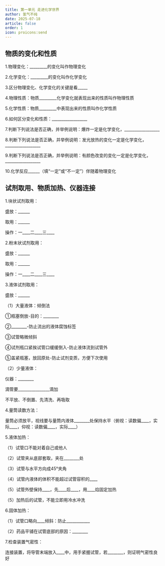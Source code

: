 ```yaml
---
title: 第一单元 走进化学世界
author: 氢气不纯
date: 2025-07-18
article: false
order: 1
icon: proicons:send
---
```


## 物质的变化和性质

1.物理变化：\_\_\_\_\_\_\_\_\_的变化叫作物理变化

2.化学变化：\_\_\_\_\_\_\_\_\_的变化叫作化学变化

3.区分物理变化、化学变化的关键是看\_\_\_\_\_

4.物理性质：物质\_\_\_\_\_\_\_\_\_化学变化就表现出来的性质叫作物理性质

5.化学性质：物质\_\_\_\_\_\_\_\_\_中表现出来的性质叫作化学性质

6.如何区分变化和性质：\_\_\_\_\_\_\_\_\_\_\_\_\_\_\_\_\_\_

7.判断下列说法是否正确，并举例说明：爆炸一定是化学变化，\_\_\_\_\_\_\_\_\_\_\_\_\_\_\_\_\_\_

8.判断下列说法是否正确，并举例说明：发光放热的变化一定是化学变化，\_\_\_\_\_\_\_\_\_\_\_\_\_\_\_\_\_\_

9.判断下列说法是否正确，并举例说明：有颜色改变的变化一定是化学变化，\_\_\_\_\_\_\_\_\_\_\_\_\_\_\_\_\_\_

10.化学反应\_\_\_\_\_\_（填“一定”或“不一定”）伴随着物理变化

## 试剂取用、物质加热、仪器连接

1.块状试剂取用：

盛放：\_\_\_\_\_\_

取用：\_\_\_\_\_\_

操作：一\_\_\_\_二\_\_\_\_三\_\_\_\_

2.粉末状试剂取用：

盛放：\_\_\_\_\_\_

取用：\_\_\_\_\_\_

操作：一\_\_\_\_二\_\_\_\_三\_\_\_\_

3.液体试剂取用：

盛放：\_\_\_\_\_\_

（1）大量液体：倾倒法

①瓶塞倒放-目的：\_\_\_\_\_\_\_\_

②\_\_\_\_\_\_\_\_-防止流出的液体腐蚀标签

③试管略微倾斜

④试剂瓶口紧挨试管口缓缓倒入-防止液体流到试管外

⑤盖紧瓶塞，放回原处-防止试剂变质，方便下次使用

（2）少量液体：

仪器：\_\_\_\_\_\_\_\_

滴管要\_\_\_\_\_\_\_\_\_\_\_\_\_\_\_\_滴加

不平放、不倒置、先清洗、再吸取

4.量筒读数方法：

量筒必须放平，视线要与量筒内液体\_\_\_\_\_\_\_\_处保持水平（俯视：读数偏\_\_\_\_，实际\_\_\_\_，仰视：读数偏\_\_\_\_，实际\_\_\_\_）

5.液体加热：

（1）试管口不能对着自己或他人

（2）试管夹从底部套取，夹在\_\_\_\_\_\_\_\_处

（3）试管与水平方向成45°夹角

（4）试管内液体的体积不能超过试管容积的\_\_\_\_

（5）试管外壁保持\_\_\_\_，先\_\_\_\_后\_\_\_\_，用\_\_\_\_焰固定加热

（5）加热后的试管，不能立即用冷水冲洗

6.固体加热：

（1）试管口略向\_\_\_\_倾斜：防止\_\_\_\_\_\_\_\_\_\_\_\_

（2）药品平铺在试管底部的原因：\_\_\_\_\_\_\_\_

7.检查装置气密性：

连接装置，将导管末端放入\_\_\_\_中，用手紧握试管，若\_\_\_\_\_\_\_\_，则证明气密性良好
